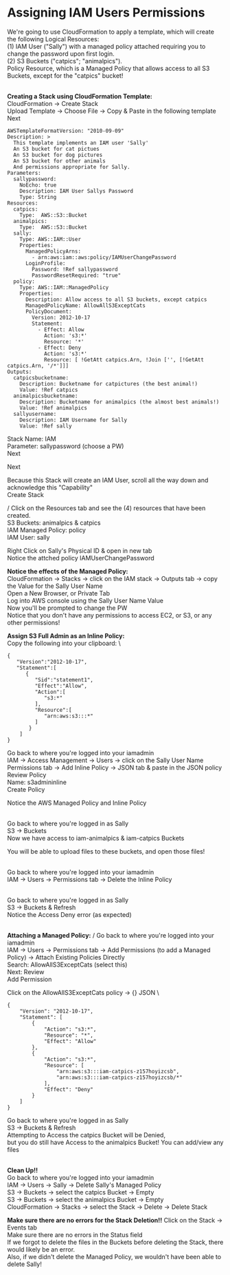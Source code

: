 # Assigning IAM Users Permissions

We're going to use CloudFormation to apply a template, which will create the following Logical Resources:\
(1) IAM User ("Sally") with a managed policy attached requiring you to change the password upon first login. \
(2) S3 Buckets ("catpics"; "animalpics"). \
Policy Resource, which is a Managed Policy that allows access to all S3 Buckets, except for the "catpics" bucket!

\
**Creating a Stack using CloudFormation Template:** \
CloudFormation → Create Stack \
Upload Template → Choose File → Copy & Paste in the following template \
Next

```
AWSTemplateFormatVersion: "2010-09-09"
Description: >
  This template implements an IAM user 'Sally'
  An S3 bucket for cat pictues
  An S3 bucket for dog pictures
  An S3 bucket for other animals
  And permissions appropriate for Sally.
Parameters:
  sallypassword:
    NoEcho: true
    Description: IAM User Sallys Password
    Type: String
Resources:
  catpics:
    Type:  AWS::S3::Bucket
  animalpics:
    Type:  AWS::S3::Bucket
  sally:
    Type: AWS::IAM::User
    Properties:
      ManagedPolicyArns:
        - arn:aws:iam::aws:policy/IAMUserChangePassword
      LoginProfile:
        Password: !Ref sallypassword
        PasswordResetRequired: "true"
  policy:
    Type: AWS::IAM::ManagedPolicy
    Properties: 
      Description: Allow access to all S3 buckets, except catpics
      ManagedPolicyName: AllowAllS3ExceptCats
      PolicyDocument: 
        Version: 2012-10-17
        Statement:
          - Effect: Allow
            Action: 's3:*'
            Resource: '*' 
          - Effect: Deny
            Action: 's3:*'
            Resource: [ !GetAtt catpics.Arn, !Join ['', [!GetAtt catpics.Arn, '/*']]]
Outputs:
  catpicsbucketname:
    Description: Bucketname for catpictures (the best animal!)
    Value: !Ref catpics
  animalpicsbucketname:
    Description: Bucketname for animalpics (the almost best animals!)
    Value: !Ref animalpics
  sallyusername:
    Description: IAM Username for Sally
    Value: !Ref sally
```

Stack Name: IAM \
Parameter: sallypassword (choose a PW) \
Next

Next

Because this Stack will create an IAM User, scroll all the way down and acknowledge this "Capability" \
Create Stack

/
Click on the Resources tab and see the (4) resources that have been created. \
S3 Buckets: animalpics & catpics \
IAM Managed Policy: policy \
IAM User: sally

Right Click on Sally's Physical ID & open in new tab \
Notice the attched policy IAMUserChangePassword

**Notice the effects of the Managed Policy:** \
CloudFormation → Stacks → click on the IAM stack → Outputs tab → copy the Value for the Sally User Name \
Open a New Browser, or Private Tab \
Log into AWS console using the Sally User Name Value \
Now you'll be prompted to change the PW \
Notice that you don't have any permissions to access EC2, or S3, or any other permissions!

**Assign S3 Full Admin as an Inline Policy:** \
Copy the following into your clipboard: \
```
{
   "Version":"2012-10-17",
   "Statement":[
      {
         "Sid":"statement1",
         "Effect":"Allow",
         "Action":[
            "s3:*"
         ],
         "Resource":[
            "arn:aws:s3:::*"
         ]
       }
    ]
} 
```

Go back to where you're logged into your iamadmin \
IAM → Access Management → Users → click on the Sally User Name \
Permissions tab → Add Inline Policy → JSON tab & paste in the JSON policy \
Review Policy \
Name: s3admininline \
Create Policy

Notice the AWS Managed Policy and Inline Policy

\
Go back to where you're logged in as Sally \
S3 → Buckets \
Now we have access to iam-animalpics & iam-catpics Buckets

You will be able to upload files to these buckets, and open those files!

\
Go back to where you're logged into your iamadmin \
IAM → Users → Permissions tab → Delete the Inline Policy

\
Go back to where you're logged in as Sally \
S3 → Buckets & Refresh \
Notice the Access Deny error (as expected)

\
**Attaching a Managed Policy:** /
Go back to where you're logged into your iamadmin \
IAM → Users → Permissions tab → Add Permissions (to add a Managed Policy) → Attach Existing Policies Directly \
Search: AllowAllS3ExceptCats (select this) \
Next: Review \
Add Permission

Click on the AllowAllS3ExceptCats policy → {} JSON \
```
{
    "Version": "2012-10-17",
    "Statement": [
        {
            "Action": "s3:*",
            "Resource": "*",
            "Effect": "Allow"
        },
        {
            "Action": "s3:*",
            "Resource": [
                "arn:aws:s3:::iam-catpics-z157hoyizcsb",
                "arn:aws:s3:::iam-catpics-z157hoyizcsb/*"
            ],
            "Effect": "Deny"
        }
    ]
} 
```

Go back to where you're logged in as Sally \
S3 → Buckets & Refresh \
Attempting to Access the catpics Bucket will be Denied, \
but you do still have Access to the animalpics Bucket! You can add/view any files

\
**Clean Up!!** \
Go back to where you're logged into your iamadmin \
IAM → Users → Sally → Delete Sally's Managed Policy \
S3 → Buckets → select the catpics Bucket → Empty \
S3 → Buckets → select the animalpics Bucket → Empty \
CloudFormation → Stacks → select the Stack → Delete → Delete Stack

**Make sure there are no errors for the Stack Deletion!!**
Click on the Stack → Events tab \
Make sure there are no errors in the Status field \
If we forgot to delete the files in the Buckets before deleting the Stack, there would likely be an error. \
Also, if we didn't delete the Managed Policy, we wouldn't have been able to delete Sally!
